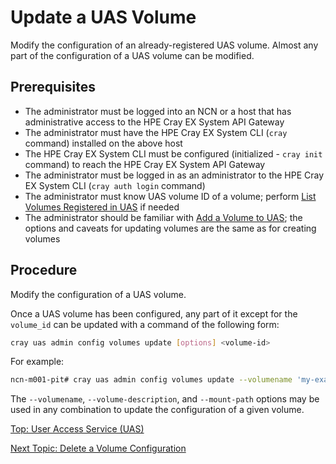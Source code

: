 # Update a UAS Volume

Modify the configuration of an already-registered UAS volume. Almost any part of the configuration of a UAS volume can be modified.

## Prerequisites

* The administrator must be logged into an NCN or a host that has administrative access to the HPE Cray EX System API Gateway
* The administrator must have the HPE Cray EX System CLI (`cray` command) installed on the above host
* The HPE Cray EX System CLI must be configured (initialized - `cray init` command) to reach the HPE Cray EX System API Gateway
* The administrator must be logged in as an administrator to the HPE Cray EX System CLI (`cray auth login` command)
* The administrator must know UAS volume ID of a volume; perform [List Volumes Registered in UAS](List_Volumes_Registered_in_UAS.md) if needed
* The administrator should be familiar with [Add a Volume to UAS](Add_a_Volume_to_UAS.md); the options and caveats for updating volumes are the same as for creating volumes

## Procedure

Modify the configuration of a UAS volume.

Once a UAS volume has been configured, any part of it except for the `volume_id` can be updated with a command of the following form:

```bash
cray uas admin config volumes update [options] <volume-id>
```

For example:

```bash
ncn-m001-pit# cray uas admin config volumes update --volumename 'my-example-volume' a0066f48-9867-4155-9268-d001a4430f5c
```

The `--volumename`, `--volume-description`, and `--mount-path` options may be used in any combination to update the configuration of a given volume.

[Top: User Access Service (UAS)](index.md)

[Next Topic: Delete a Volume Configuration](Delete_a_Volume_Configuration.md)
